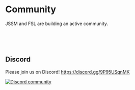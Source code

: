 # Community

JSSM and FSL are building an active community.

&nbsp;

&nbsp;

## Discord

Please join us on Discord!  <a href="https://discord.gg/9P95USqnMK" target="_blank">https://discord.gg/9P95USqnMK</a>

<a href="https://discord.gg/9P95USqnMK" target="_blank">![Discord community](https://discordapp.com/api/guilds/899910109642235924/widget.png?style=banner1)</a>

